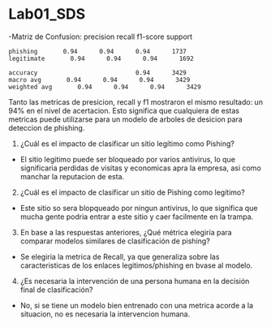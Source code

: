 # Lab01_SDS

-Matriz de Confusion:
              precision    recall  f1-score   support

    phishing       0.94      0.94      0.94      1737
    legitimate       0.94      0.94      0.94      1692

    accuracy                           0.94      3429
    macro avg       0.94      0.94      0.94      3429
    weighted avg       0.94      0.94      0.94      3429

Tanto las metricas de presicion, recall y f1 mostraron el mismo resultado: un 94% en el nivel de acertacion. Esto significa que cualquiera de estas metricas puede utilizarse para un modelo de arboles de desicion para deteccion de phishing.




1. ¿Cuál es el impacto de clasificar un sitio legítimo como Pishing?  
- El sitio legitimo puede ser bloqueado por varios antivirus, lo que significaria perdidas de visitas y economicas apra la empresa, asi como manchar la reputacion de esta.

2. ¿Cuál es el impacto de clasificar un sitio de Pishing como legítimo? 
- Este sitio so sera blopqueado por ningun antivirus, lo que significa que mucha gente podria entrar a este sitio y caer facilmente en la trampa.

3. En base a las respuestas anteriores, ¿Qué métrica elegiría para comparar modelos similares 
de clasificación de pishing? 
- Se elegiria la metrica de Recall, ya que generaliza sobre las caracteristicas de los enlaces legitimos/phishing en bvase al modelo.

4. ¿Es necesaria la intervención de una persona humana en la decisión final de clasificación? 
- No, si se tiene un modelo bien entrenado con una metrica acorde a la situacion, no es necesaria la intervencion humana.
